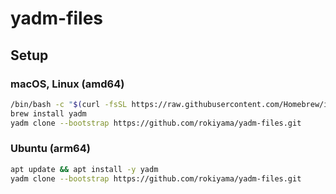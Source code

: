 # yadm-files

## Setup

### macOS, Linux (amd64)

```sh
/bin/bash -c "$(curl -fsSL https://raw.githubusercontent.com/Homebrew/install/HEAD/install.sh)"
brew install yadm
yadm clone --bootstrap https://github.com/rokiyama/yadm-files.git
```

### Ubuntu (arm64)

```sh
apt update && apt install -y yadm
yadm clone --bootstrap https://github.com/rokiyama/yadm-files.git
```
